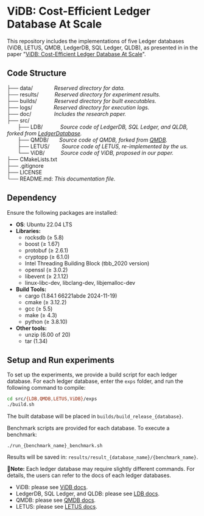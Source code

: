 # ViDB: Cost-Efficient Ledger Database At Scale
This repository includes the implementations of five Ledger databases (ViDB, LETUS, QMDB, LedgerDB, SQL Ledger, QLDB), as presented in in the paper "[ViDB: Cost-Efficient Ledger Database At Scale](doc/)".

## Code Structure

├── data/&emsp;&emsp;&emsp;&emsp;*Reserved directory for data.*<br>
├── results/&emsp;&emsp;&emsp;*Reserved directory for experiment results.*<br>
├── builds/&emsp;&emsp;&emsp;&nbsp;*Reserved directory for built executables.*<br>
├── logs/&emsp;&emsp;&emsp;&emsp;*Reserved directory for execution logs.*<br>
├── doc/&emsp;&emsp;&emsp;&emsp;&nbsp;*Includes the research paper.*<br>
├── src/<br>
&emsp;&emsp;├── LDB/&emsp;&emsp;&emsp;&nbsp;*Source code of LedgerDB, SQL Ledger, and QLDB, forked from [LedgerDatabase](https://github.com/nusdbsystem/LedgerDatabase).*<br>
&emsp;&emsp;├── QMDB/&emsp;&emsp;*Source code of QMDB, forked from [QMDB](https://github.com/LayerZero-Labs/qmdb).*<br>
&emsp;&emsp;├── LETUS/&emsp;&emsp;&nbsp;*Source code of LETUS, re-implemented by the us.*<br>
&emsp;&emsp;└── ViDB/&emsp;&emsp;&emsp;*Source code of ViDB, proposed in our paper.*<br>
├── CMakeLists.txt<br>
├── .gitignore<br>
├── LICENSE<br>
└── README.md: *This documentation file.*<br>


## Dependency
Ensure the following packages are installed:
- **OS**: Ubuntu 22.04 LTS
- **Libraries:**
    * rocksdb (&geq; 5.8)
    * boost (&geq; 1.67)
    * protobuf (&geq; 2.6.1)
    * cryptopp (&geq; 6.1.0)
    * Intel Threading Building Block (tbb_2020 version)
    * openssl (&geq; 3.0.2)
    * libevent (&geq; 2.1.12)
    * linux-libc-dev, libclang-dev, libjemalloc-dev
- **Build Tools:**
    * cargo (1.84.1 66221abde 2024-11-19)
    * cmake (&geq; 3.12.2)
    * gcc (&geq; 5.5)
    * make (&geq; 4.3)
    * python (&geq; 3.8.10)
- **Other tools:**
    * unzip (6.00 of 20)
    * tar (1.34)

## Setup and Run experiments
To set up the experiments, we provide a build script for each ledger database. 
For each ledger database, enter the `exps` folder, and run the following command to compile:
```bash
cd src/{LDB,QMDB,LETUS,ViDB}/exps
./build.sh
```
The built database will be placed in `builds/build_release_{database}`.

Benchmark scripts are provided for each database. To execute a benchmark:
```
./run_{benchmark_name}_benchmark.sh
```
Results will be saved in: `results/result_{database_name}/{benchmark_name}`.

🌟**Note:** Each ledger database may require slightly different commands.
For details, the users can refer to the docs of each ledger databases.
- ViDB: please see [ViDB docs](src/ViDB/README.md).
- LedgerDB, SQL Ledger, and QLDB: please see [LDB docs](src/LDB/README.md).
- QMDB: please see [QMDB docs](src/QMDB/README.md).
- LETUS: please see [LETUS docs](src/LETUS/README.md).

